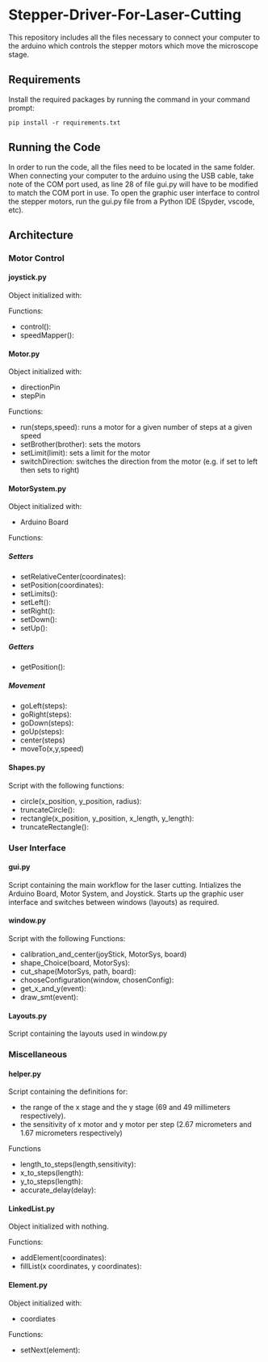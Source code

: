 # Stepper-Driver-For-Laser-Cutting

This repository includes all the files necessary to connect your computer to the arduino which controls the stepper motors which move the microscope stage.

## Requirements

Install the required packages by running the command in your command prompt:
```
pip install -r requirements.txt
```

## Running the Code

In order to run the code, all the files need to be located in the same folder. When connecting your computer to the arduino using the USB cable, take note of the COM port used, as line 28 of file gui.py will have to be modified to match the COM port in use. To open the graphic user interface to control the stepper motors, run the gui.py file from a Python IDE (Spyder, vscode, etc).


## Architecture

### Motor Control

#### joystick.py

Object initialized with:

Functions:
- control():
- speedMapper():

#### Motor.py

Object initialized with:
- directionPin
- stepPin

Functions:
- run(steps,speed): runs a motor for a given number of steps at a given speed
- setBrother(brother): sets the motors 
- setLimit(limit): sets a limit for the motor 
- switchDirection: switches the direction from the motor (e.g. if set to left then sets to right) 

#### MotorSystem.py

Object initialized with:
- Arduino Board

Functions:
##### Setters
- setRelativeCenter(coordinates):
- setPosition(coordinates):
- setLimits():
- setLeft():
- setRight():
- setDown():
- setUp():
##### Getters
- getPosition():
##### Movement
- goLeft(steps):
- goRight(steps):
- goDown(steps):
- goUp(steps):
- center(steps)
- moveTo(x,y,speed)

#### Shapes.py
Script with the following functions:
- circle(x_position, y_position, radius):
- truncateCircle():
- rectangle(x_position, y_position, x_length, y_length):
- truncateRectangle():

### User Interface

#### gui.py
Script containing the main workflow for the laser cutting. Intializes the Arduino Board, Motor System, and Joystick. Starts up the graphic user interface and switches between windows (layouts) as required.

#### window.py
Script with the following Functions:
- calibration_and_center(joyStick, MotorSys, board)
- shape_Choice(board, MotorSys):
- cut_shape(MotorSys, path, board):
- chooseConfiguration(window, chosenConfig):
- get_x_and_y(event):
- draw_smt(event):

#### Layouts.py
Script containing the layouts used in window.py

### Miscellaneous

#### helper.py
Script containing the definitions for:
- the range of the x stage and the y stage (69 and 49 millimeters respectively).
- the sensitivity of x motor and y motor per step (2.67 micrometers and 1.67 micrometers respectively)

Functions
- length_to_steps(length,sensitivity):
- x_to_steps(length):
- y_to_steps(length):
- accurate_delay(delay):
#### LinkedList.py
Object initialized with nothing.

Functions:
- addElement(coordinates):
- fillList(x coordinates, y coordinates):
#### Element.py
Object initialized with:
- coordiates

Functions:
- setNext(element):


